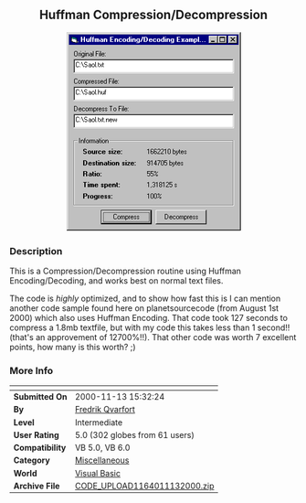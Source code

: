 ﻿<div align="center">

## Huffman Compression/Decompression

<img src="PIC20009111051255310.gif">
</div>

### Description

This is a Compression/Decompression routine using Huffman Encoding/Decoding, and works best on normal text files.

The code is *highly* optimized, and to show how fast this is I can mention another code sample found here on planetsourcecode (from August 1st 2000) which also uses Huffman Encoding. That code took 127 seconds to compress a 1.8mb textfile, but with my code this takes less than 1 second!! (that's an approvement of 12700%!!). That other code was worth 7 excellent points, how many is this worth? ;)
 
### More Info
 


<span>             |<span>
---                |---
**Submitted On**   |2000-11-13 15:32:24
**By**             |[Fredrik Qvarfort](https://github.com/Planet-Source-Code/PSCIndex/blob/master/ByAuthor/fredrik-qvarfort.md)
**Level**          |Intermediate
**User Rating**    |5.0 (302 globes from 61 users)
**Compatibility**  |VB 5\.0, VB 6\.0
**Category**       |[Miscellaneous](https://github.com/Planet-Source-Code/PSCIndex/blob/master/ByCategory/miscellaneous__1-1.md)
**World**          |[Visual Basic](https://github.com/Planet-Source-Code/PSCIndex/blob/master/ByWorld/visual-basic.md)
**Archive File**   |[CODE\_UPLOAD1164011132000\.zip](https://github.com/Planet-Source-Code/fredrik-qvarfort-huffman-compression-decompression__1-11000/archive/master.zip)








